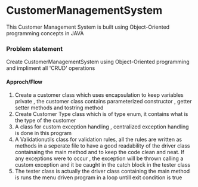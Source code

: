 # CustomerManagementSystem
This Customer Management System is built using Object-Oriented programming concepts in JAVA 

### Problem statement
Create CustomerManagementSystem using Object-Oriented programming and impliment all 'CRUD' operations

#### Approch/Flow
1) Create a customer class which uses encapsulation to keep variables private , the customer class contains parameterized constructor , getter setter methods and tostring method
2) Create Customer Type class which is of type enum, it contains what is the type of the customer
3) A class for custom exception handling , centralized exception handling is done in this program
4) A Validationutils class for validation rules, all the rules are written as methods in a seperate file to have a good readability of the driver class containaing the main method and to keep the code clean and neat.
If any exceptions were to occur , the exception will be thrown calling a custom exception and it be caught in the catch block in the tester class 
5) The tester class is actually the driver class containing the main method is runs the menu driven program in a loop untill exit condition is true
